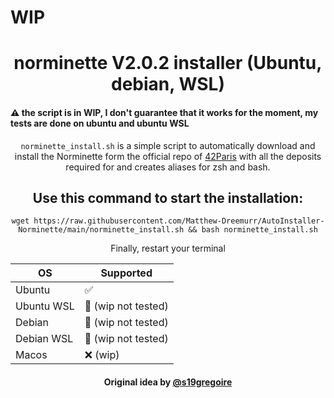 # WIP

<h1 align="center">norminette V2.0.2 installer (Ubuntu, debian, WSL)</h1>
<h4 align="venter">⚠️ the script is in WIP, I don't guarantee that it works for the moment, my tests are done on ubuntu and ubuntu WSL</h4>
<p align="center"><code>norminette_install.sh</code> is a simple script to automatically download and install the Norminette form the official repo of <a href="https://github.com/42Paris/norminette">42Paris</a> with all the deposits required for and creates aliases for zsh and bash.</p>

<h2 align="center">Use this command to start the installation:</h2>
<p align="center"><code>wget https://raw.githubusercontent.com/Matthew-Dreemurr/AutoInstaller-Norminette/main/norminette_install.sh && bash norminette_install.sh</code></p>
<p align="center">Finally, restart your terminal</p>


|OS|Supported|
|-|-|
|Ubuntu|✅|
|Ubuntu WSL|🔧 (wip not tested)|
|Debian|🔧 (wip not tested)|
|Debian WSL|🔧 (wip not tested)|
|Macos|❌ (wip)|

<h4 align="center">Original idea by <a href="https://github.com/s19gregoire">@s19gregoire</a></h4>

